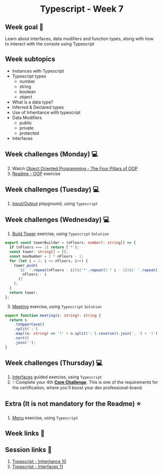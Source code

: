 <h1 align="center">Typescript - Week 7</h1>

## Week goal 🏁

<p>Learn about interfaces, data modifiers and function types, along with how to interact with the console using Typescript</p>

## Week subtopics

- Instances with Typescript
- Typescript types
  - number
  - string
  - boolean
  - object
- What is a data type?
- Inferred & Declared types
- Use of Inheritance with typescript
- Data Modifiers
  - public
  - private
  - protected
- Interfaces

## Week challenges (Monday) 💻


2. Watch [Object Oriented Programming - The Four Pillars of OOP](https://www.youtube.com/watch?v=1ONhXmQuWP8)
3. [Readme - OOP](./exercises/e01/desc) exercise

## Week challenges (Tuesday) 💻

1. [Input/Output](./exercises/e00/desc) playground, using `Typescript`

<!--

2. [Movies](./exercises/e03/desc) exercise, using `Typescript`
-->

## Week challenges (Wednesday) 💻

1. [Build Tower](./exercises/e04/desc) exercise, using `Typescript`
`Solution`
```typescript
export const towerBuilder = (nFloors: number): string[] => {
  if (nFloors === 1) return ['*'];
  const tower: string[] = [];
  const maxNumber = 2 * nFloors - 1;
  for (let i = 1; i <= nFloors; i++) {
    tower.push(
      `${' '.repeat(nFloors - i)}${'*'.repeat(2 * i - 1)}${' '.repeat(
        nFloors - i
      )}`
    );
  }
  return tower;
};
```
3. [Meeting](./exercises/e05/desc) exercise, using `Typescript`
`Solution`
```typescript
export function meeting(s: string): string {
  return s
    .toUpperCase()
    .split(';')
    .map((n: string) => '(' + n.split(':').reverse().join(', ') + ')')
    .sort()
    .join('');
}
```
## Week challenges (Thursday) 💻

1. [Interfaces](https://docs.microsoft.com/en-us/learn/modules/typescript-implement-interfaces/) guided exercise, using `Typescript`
2. ✨Complete your 4th [**Core Challenge**](https://corecode.notion.site/Earn-your-SCRUM-certificate-8d9d0d40abaa4ee18c77c5a2cc1929b8). This is one of the requirements for the certification, where you'll boost your dev professional-brand.

## Extra (It is not mandatory for the Readme) ⭐
1. [Menu](./exercises/e02/desc) exercise, using `Typescript`

## Week links 🔗

## Session links 🔗

1. [Typescript - Inheritance 10](https://github.com/corecodeio/funda03-e10)
2. [Typescript - Interfaces 11](https://github.com/corecodeio/funda03-e11)
